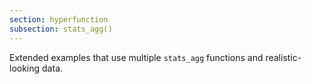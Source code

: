 ```yaml
---
section: hyperfunction
subsection: stats_agg()
---
```


Extended examples that use multiple `stats_agg` functions and realistic-looking
data.
